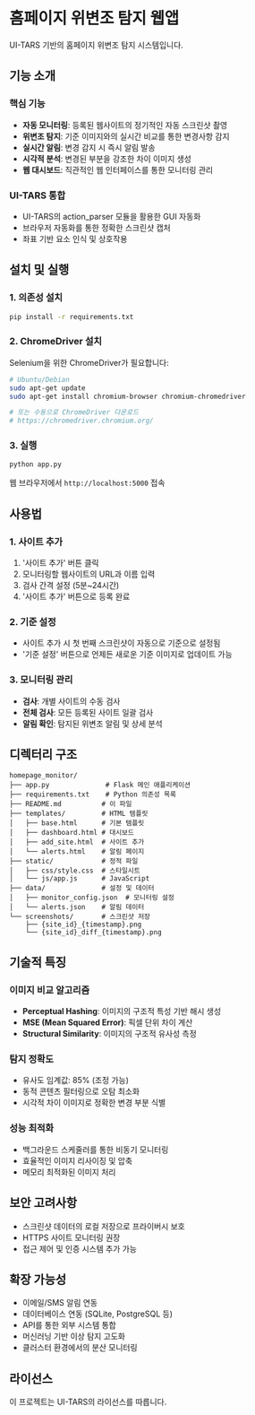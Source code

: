 # 홈페이지 위변조 탐지 웹앱

UI-TARS 기반의 홈페이지 위변조 탐지 시스템입니다.

## 기능 소개

### 핵심 기능
- **자동 모니터링**: 등록된 웹사이트의 정기적인 자동 스크린샷 촬영
- **위변조 탐지**: 기준 이미지와의 실시간 비교를 통한 변경사항 감지
- **실시간 알림**: 변경 감지 시 즉시 알림 발송
- **시각적 분석**: 변경된 부분을 강조한 차이 이미지 생성
- **웹 대시보드**: 직관적인 웹 인터페이스를 통한 모니터링 관리

### UI-TARS 통합
- UI-TARS의 action_parser 모듈을 활용한 GUI 자동화
- 브라우저 자동화를 통한 정확한 스크린샷 캡처
- 좌표 기반 요소 인식 및 상호작용

## 설치 및 실행

### 1. 의존성 설치
```bash
pip install -r requirements.txt
```

### 2. ChromeDriver 설치
Selenium을 위한 ChromeDriver가 필요합니다:
```bash
# Ubuntu/Debian
sudo apt-get update
sudo apt-get install chromium-browser chromium-chromedriver

# 또는 수동으로 ChromeDriver 다운로드
# https://chromedriver.chromium.org/
```

### 3. 실행
```bash
python app.py
```

웹 브라우저에서 `http://localhost:5000` 접속

## 사용법

### 1. 사이트 추가
1. '사이트 추가' 버튼 클릭
2. 모니터링할 웹사이트의 URL과 이름 입력
3. 검사 간격 설정 (5분~24시간)
4. '사이트 추가' 버튼으로 등록 완료

### 2. 기준 설정
- 사이트 추가 시 첫 번째 스크린샷이 자동으로 기준으로 설정됨
- '기준 설정' 버튼으로 언제든 새로운 기준 이미지로 업데이트 가능

### 3. 모니터링 관리
- **검사**: 개별 사이트의 수동 검사
- **전체 검사**: 모든 등록된 사이트 일괄 검사
- **알림 확인**: 탐지된 위변조 알림 및 상세 분석

## 디렉터리 구조

```
homepage_monitor/
├── app.py              # Flask 메인 애플리케이션
├── requirements.txt    # Python 의존성 목록
├── README.md          # 이 파일
├── templates/         # HTML 템플릿
│   ├── base.html      # 기본 템플릿
│   ├── dashboard.html # 대시보드
│   ├── add_site.html  # 사이트 추가
│   └── alerts.html    # 알림 페이지
├── static/            # 정적 파일
│   ├── css/style.css  # 스타일시트
│   └── js/app.js      # JavaScript
├── data/              # 설정 및 데이터
│   ├── monitor_config.json  # 모니터링 설정
│   └── alerts.json    # 알림 데이터
└── screenshots/       # 스크린샷 저장
    ├── {site_id}_{timestamp}.png
    └── {site_id}_diff_{timestamp}.png
```

## 기술적 특징

### 이미지 비교 알고리즘
- **Perceptual Hashing**: 이미지의 구조적 특성 기반 해시 생성
- **MSE (Mean Squared Error)**: 픽셀 단위 차이 계산
- **Structural Similarity**: 이미지의 구조적 유사성 측정

### 탐지 정확도
- 유사도 임계값: 85% (조정 가능)
- 동적 콘텐츠 필터링으로 오탐 최소화
- 시각적 차이 이미지로 정확한 변경 부분 식별

### 성능 최적화
- 백그라운드 스케줄러를 통한 비동기 모니터링
- 효율적인 이미지 리사이징 및 압축
- 메모리 최적화된 이미지 처리

## 보안 고려사항

- 스크린샷 데이터의 로컬 저장으로 프라이버시 보호
- HTTPS 사이트 모니터링 권장
- 접근 제어 및 인증 시스템 추가 가능

## 확장 가능성

- 이메일/SMS 알림 연동
- 데이터베이스 연동 (SQLite, PostgreSQL 등)
- API를 통한 외부 시스템 통합
- 머신러닝 기반 이상 탐지 고도화
- 클러스터 환경에서의 분산 모니터링

## 라이선스

이 프로젝트는 UI-TARS의 라이선스를 따릅니다.